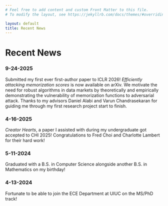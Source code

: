 ```yaml
---
# Feel free to add content and custom Front Matter to this file.
# To modify the layout, see https://jekyllrb.com/docs/themes/#overriding-theme-defaults

layout: default
title: Recent News
---
```


# Recent News

### 9-24-2025

Submitted my first ever first-author paper to ICLR 2026! *Efficiently attacking memorization scores* is now available on arXiv. We motivate the need for robust algorithms in data markets by theoretically and empirically demonstrating the vulnerability of memorization functions to adversarial attack. Thanks to my advisors Daniel Alabi and Varun Chandrasekaran for guiding me through my first research project start to finish.

### 4-16-2025
*Creator Hearts*, a paper I assisted with during my undergraduate got accepted to CHI 2025! Congratulations to Fred Choi and Charlotte Lambert for their hard work!

### 5-11-2024
Graduated with a B.S. in Computer Science alongside another B.S. in Mathematics on my birthday!

### 4-13-2024
Fortunate to be able to join the ECE Department at UIUC on the MS/PhD track!
